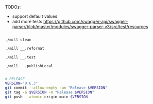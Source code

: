
TODOs:
- support default values
- add more tests https://github.com/swagger-api/swagger-parser/blob/master/modules/swagger-parser-v3/src/test/resources


```sh

./mill clean

./mill __.reformat

./mill __.test

./mill __.publishLocal
```

```sh

# RELEASE
VERSION="0.6.3"
git commit --allow-empty -am "Release $VERSION"
git tag -a $VERSION -m "Release $VERSION"
git push --atomic origin main $VERSION

```
